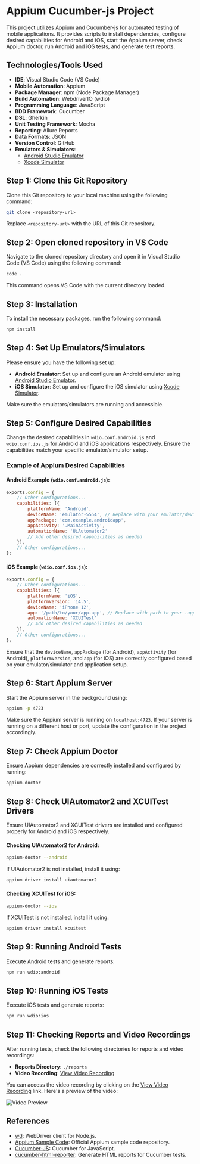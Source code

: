 
# Appium Cucumber-js Project

This project utilizes Appium and Cucumber-js for automated testing of mobile applications. It provides scripts to install dependencies, configure desired capabilities for Android and iOS, start the Appium server, check Appium doctor, run Android and iOS tests, and generate test reports.

## Technologies/Tools Used

- **IDE**: Visual Studio Code (VS Code)
- **Mobile Automation**: Appium
- **Package Manager**: npm (Node Package Manager)
- **Build Automation**: WebdriverIO (wdio)
- **Programming Language**: JavaScript
- **BDD Framework**: Cucumber
- **DSL**: Gherkin
- **Unit Testing Framework**: Mocha
- **Reporting**: Allure Reports
- **Data Formats**: JSON
- **Version Control**: GitHub
- **Emulators & Simulators**:
  - [Android Studio Emulator](https://developer.android.com/studio/run/emulator)
  - [Xcode Simulator](https://developer.apple.com/documentation/xcode/running_your_app_in_the_simulator_or_on_a_device)

## Step 1: Clone this Git Repository

Clone this Git repository to your local machine using the following command:

```bash
git clone <repository-url>
```

Replace `<repository-url>` with the URL of this Git repository.

## Step 2: Open cloned repository in VS Code

Navigate to the cloned repository directory and open it in Visual Studio Code (VS Code) using the following command:

```bash
code .
```

This command opens VS Code with the current directory loaded.

## Step 3: Installation

To install the necessary packages, run the following command:

```bash
npm install
```

## Step 4: Set Up Emulators/Simulators

Please ensure you have the following set up:
- **Android Emulator**: Set up and configure an Android emulator using [Android Studio Emulator](https://developer.android.com/studio/run/emulator).
- **iOS Simulator**: Set up and configure the iOS simulator using [Xcode Simulator](https://developer.apple.com/documentation/xcode/running_your_app_in_the_simulator_or_on_a_device).

Make sure the emulators/simulators are running and accessible.

## Step 5: Configure Desired Capabilities

Change the desired capabilities in `wdio.conf.android.js` and `wdio.conf.ios.js` for Android and iOS applications respectively. Ensure the capabilities match your specific emulator/simulator setup.

### Example of Appium Desired Capabilities

#### Android Example (`wdio.conf.android.js`):

```javascript
exports.config = {
    // Other configurations...
    capabilities: [{
        platformName: 'Android',
        deviceName: 'emulator-5554', // Replace with your emulator/device ID
        appPackage: 'com.example.androidapp',
        appActivity: '.MainActivity',
        automationName: 'UiAutomator2'
        // Add other desired capabilities as needed
    }],
    // Other configurations...
};
```

#### iOS Example (`wdio.conf.ios.js`):

```javascript
exports.config = {
    // Other configurations...
    capabilities: [{
        platformName: 'iOS',
        platformVersion: '14.5',
        deviceName: 'iPhone 12',
        app: '/path/to/your/app.app', // Replace with path to your .app or .ipa file
        automationName: 'XCUITest'
        // Add other desired capabilities as needed
    }],
    // Other configurations...
};
```

Ensure that the `deviceName`, `appPackage` (for Android), `appActivity` (for Android), `platformVersion`, and `app` (for iOS) are correctly configured based on your emulator/simulator and application setup.

## Step 6: Start Appium Server

Start the Appium server in the background using:

```bash
appium -p 4723
```

Make sure the Appium server is running on `localhost:4723`. If your server is running on a different host or port, update the configuration in the project accordingly.

## Step 7: Check Appium Doctor

Ensure Appium dependencies are correctly installed and configured by running:

```bash
appium-doctor
```

## Step 8: Check UIAutomator2 and XCUITest Drivers

Ensure UIAutomator2 and XCUITest drivers are installed and configured properly for Android and iOS respectively.

#### Checking UIAutomator2 for Android:

```bash
appium-doctor --android
```

If UIAutomator2 is not installed, install it using:

```bash
appium driver install uiautomator2
```

#### Checking XCUITest for iOS:

```bash
appium-doctor --ios
```

If XCUITest is not installed, install it using:

```bash
appium driver install xcuitest
```

## Step 9: Running Android Tests

Execute Android tests and generate reports:

```bash
npm run wdio:android
```

## Step 10: Running iOS Tests

Execute iOS tests and generate reports:

```bash
npm run wdio:ios
```

## Step 11: Checking Reports and Video Recordings

After running tests, check the following directories for reports and video recordings:

- **Reports Directory**: `./reports`
- **Video Recording**: [View Video Recording](https://drive.google.com/file/d/1TmWouF8eEuUsGwslgcJz9xN6fAb7oF1L/view?usp=sharing)

You can access the video recording by clicking on the [View Video Recording](https://drive.google.com/file/d/1TmWouF8eEuUsGwslgcJz9xN6fAb7oF1L/view?usp=sharing) link. Here's a preview of the video:

![Video Preview](https://drive.google.com/uc?export=view&id=1TmWouF8eEuUsGwslgcJz9xN6fAb7oF1L)


## References

- [wd](https://github.com/admc/wd): WebDriver client for Node.js.
- [Appium Sample Code](https://github.com/appium-boneyard/sample-code/tree/master/sample-code/examples/node): Official Appium sample code repository.
- [Cucumber-JS](https://github.com/cucumber/cucumber-js): Cucumber for JavaScript.
- [cucumber-html-reporter](https://www.npmjs.com/package/cucumber-html-reporter): Generate HTML reports for Cucumber tests.
